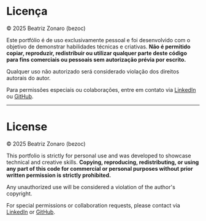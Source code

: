 # Licença

© 2025 Beatriz Zonaro (bezoc)

Este portfólio é de uso exclusivamente pessoal e foi desenvolvido com o objetivo de demonstrar habilidades técnicas e criativas. **Não é permitido copiar, reproduzir, redistribuir ou utilizar qualquer parte deste código para fins comerciais ou pessoais sem autorização prévia por escrito.**

Qualquer uso não autorizado será considerado violação dos direitos autorais do autor.

Para permissões especiais ou colaborações, entre em contato via [LinkedIn](https://linkedin.com/in/beatriz-zonaro) ou [GitHub](https://github.com/bezoc).


---


# License

© 2025 Beatriz Zonaro (bezoc)

This portfolio is strictly for personal use and was developed to showcase technical and creative skills. **Copying, reproducing, redistributing, or using any part of this code for commercial or personal purposes without prior written permission is strictly prohibited.**

Any unauthorized use will be considered a violation of the author's copyright.

For special permissions or collaboration requests, please contact via [LinkedIn](https://linkedin.com/in/beatriz-zonaro) or [GitHub](https://github.com/bezoc).

